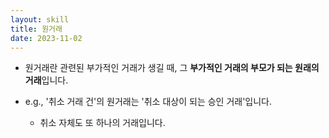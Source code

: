 ```yaml
---
layout: skill
title: 원거래
date: 2023-11-02
---
```





- 원거래란 관련된 부가적인 거래가 생길 때, 그 **부가적인 거래의 부모가 되는 원래의 거래**입니다.

- e.g., '취소 거래 건'의 원거래는 '취소 대상이 되는 승인 거래'입니다.
    - 취소 자체도 또 하나의 거래입니다.
